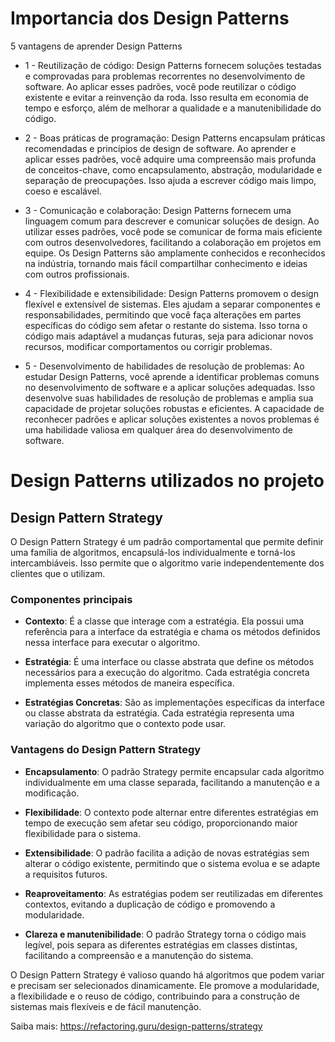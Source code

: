 # Importancia dos Design Patterns

5 vantagens de aprender Design Patterns

- 1 - Reutilização de código: Design Patterns fornecem soluções testadas e comprovadas para problemas recorrentes no desenvolvimento de software. Ao aplicar esses padrões, você pode reutilizar o código existente e evitar a reinvenção da roda. Isso resulta em economia de tempo e esforço, além de melhorar a qualidade e a manutenibilidade do código.

- 2 - Boas práticas de programação: Design Patterns encapsulam práticas recomendadas e princípios de design de software. Ao aprender e aplicar esses padrões, você adquire uma compreensão mais profunda de conceitos-chave, como encapsulamento, abstração, modularidade e separação de preocupações. Isso ajuda a escrever código mais limpo, coeso e escalável.

- 3 - Comunicação e colaboração: Design Patterns fornecem uma linguagem comum para descrever e comunicar soluções de design. Ao utilizar esses padrões, você pode se comunicar de forma mais eficiente com outros desenvolvedores, facilitando a colaboração em projetos em equipe. Os Design Patterns são amplamente conhecidos e reconhecidos na indústria, tornando mais fácil compartilhar conhecimento e ideias com outros profissionais.

- 4 - Flexibilidade e extensibilidade: Design Patterns promovem o design flexível e extensível de sistemas. Eles ajudam a separar componentes e responsabilidades, permitindo que você faça alterações em partes específicas do código sem afetar o restante do sistema. Isso torna o código mais adaptável a mudanças futuras, seja para adicionar novos recursos, modificar comportamentos ou corrigir problemas.

- 5 - Desenvolvimento de habilidades de resolução de problemas: Ao estudar Design Patterns, você aprende a identificar problemas comuns no desenvolvimento de software e a aplicar soluções adequadas. Isso desenvolve suas habilidades de resolução de problemas e amplia sua capacidade de projetar soluções robustas e eficientes. A capacidade de reconhecer padrões e aplicar soluções existentes a novos problemas é uma habilidade valiosa em qualquer área do desenvolvimento de software.

# Design Patterns utilizados no projeto

## Design Pattern Strategy

O Design Pattern Strategy é um padrão comportamental que permite definir uma família de algoritmos, encapsulá-los individualmente e torná-los intercambiáveis. Isso permite que o algoritmo varie independentemente dos clientes que o utilizam.

### Componentes principais

- **Contexto**: É a classe que interage com a estratégia. Ela possui uma referência para a interface da estratégia e chama os métodos definidos nessa interface para executar o algoritmo.

- **Estratégia**: É uma interface ou classe abstrata que define os métodos necessários para a execução do algoritmo. Cada estratégia concreta implementa esses métodos de maneira específica.

- **Estratégias Concretas**: São as implementações específicas da interface ou classe abstrata da estratégia. Cada estratégia representa uma variação do algoritmo que o contexto pode usar.

### Vantagens do Design Pattern Strategy

- **Encapsulamento**: O padrão Strategy permite encapsular cada algoritmo individualmente em uma classe separada, facilitando a manutenção e a modificação.

- **Flexibilidade**: O contexto pode alternar entre diferentes estratégias em tempo de execução sem afetar seu código, proporcionando maior flexibilidade para o sistema.

- **Extensibilidade**: O padrão facilita a adição de novas estratégias sem alterar o código existente, permitindo que o sistema evolua e se adapte a requisitos futuros.

- **Reaproveitamento**: As estratégias podem ser reutilizadas em diferentes contextos, evitando a duplicação de código e promovendo a modularidade.

- **Clareza e manutenibilidade**: O padrão Strategy torna o código mais legível, pois separa as diferentes estratégias em classes distintas, facilitando a compreensão e a manutenção do sistema.

O Design Pattern Strategy é valioso quando há algoritmos que podem variar e precisam ser selecionados dinamicamente. Ele promove a modularidade, a flexibilidade e o reuso de código, contribuindo para a construção de sistemas mais flexíveis e de fácil manutenção.

Saiba mais: https://refactoring.guru/design-patterns/strategy
